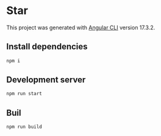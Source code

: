 # Star

This project was generated with [Angular CLI](https://github.com/angular/angular-cli) version 17.3.2.

## Install dependencies
```bash
npm i
```

## Development server
```bash
npm run start
```

## Buil
```bash
npm run build
```
